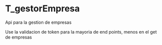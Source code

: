 # T_gestorEmpresa
Api para la gestion de empresas

Use la validacion de token para la mayoria de end points, menos en el get de empresas
